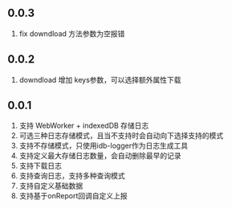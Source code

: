 <!--
 * @Author: tackchen
 * @Date: 2022-08-07 15:17:42
 * @Description: Coding something
-->

## 0.0.3

1. fix downdload 方法参数为空报错
   
## 0.0.2

1. downdload 增加 keys参数，可以选择额外属性下载

## 0.0.1

1. 支持 WebWorker + indexedDB 存储日志
2. 可选三种日志存储模式，且当不支持时会自动向下选择支持的模式
3. 支持不存储模式，只使用idb-logger作为日志生成工具
4. 支持定义最大存储日志数量，会自动删除最早的记录
5. 支持下载日志
6. 支持查询日志，支持多种查询模式
7. 支持自定义基础数据
8. 支持基于onReport回调自定义上报

